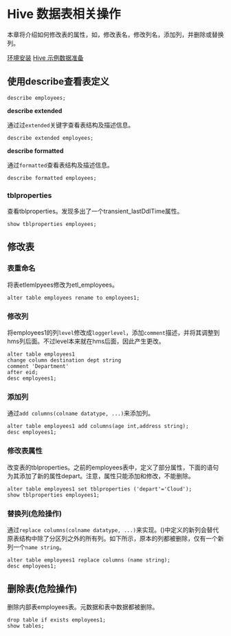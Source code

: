 # Hive 数据表相关操作

本章将介绍如何修改表的属性，如，修改表名，修改列名，添加列，并删除或替换列。

[环境安装](./setup.html)  [Hive 示例数据准备](./data-import.html)

## 使用describe查看表定义

```hive
describe employees;
```

**describe extended**

通过过`extended`关键字查看表结构及描述信息。

```hive
describe extended employees;
```

**describe formatted**

通过`formatted`查看表结构及描述信息。

```hive
describe formatted employees;
```

### tblproperties

查看tblproperties。发现多出了一个transient_lastDdlTime属性。

```hive
show tblproperties employees;
```

## 修改表

### 表重命名

将表etlemlpyees修改为etl_employees。

```hql
alter table employees rename to employees1;
```

### 修改列

将employees1的列`level`修改成`loggerlevel`，添加`comment`描述，并将其调整到hms列后面。不过level本来就在hms后面，因此产生更改。

```hql
alter table employees1
change column destination dept string
comment 'Department'
after eid;
desc employees1;
```

### 添加列

通过`add columns(colname datatype, ...)`来添加列。

```hql
alter table employees1 add columns(age int,address string);
desc employees1;
```

### 修改表属性
改变表的tblproperties。之前的employees表中，定义了部分属性，下面的语句为其添加了新的属性depart。注意，属性只能添加和修改，不能删除。

```hql
alter table employees1 set tblproperties ('depart'='Cloud'); 
show tblproperties employees1; 
```

### 替换列(危险操作)

通过`replace columns(colname datatype, ...)`来实现。()中定义的新列会替代原表结构中除了分区列之外的所有列。如下所示，原本的列都被删除，仅有一个新列一个`name string`。

```hql
alter table employees1 replace columns (name string);
desc employees1;
```

## 删除表(危险操作)

删除内部表employees表。元数据和表中数据都被删除。

```hive> 
drop table if exists employees1;
show tables;
```
